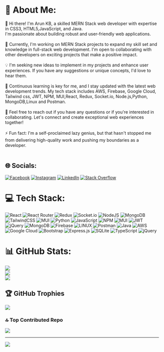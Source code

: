 # 💫 About Me:
👋 Hi there! I'm Arun KB, a skilled MERN Stack web developer with expertise in CSS3, HTML5,JavaScript, and Java. <br>I'm passionate about building robust and user-friendly web applications.<br><br>🚀 Currently, I'm working on MERN Stack projects to expand my skill set and knowledge in full-stack web development. I'm open to collaborating with other developers on exciting projects that make a positive impact.<br><br>💡 I'm seeking new ideas to implement in my projects and enhance user experiences. If you have any suggestions or unique concepts, I'd love to hear them.<br><br>🌱 Continuous learning is key for me, and I stay updated with the latest web development trends. My tech stack includes AWS, Firebase, Google Cloud, Tailwind css, JWT, NPM, MUI,React, Redux, Socket.io, Node.js,Python, MongoDB,Linux and Postman.<br><br>💬 Feel free to reach out if you have any questions or if you're interested in collaborating. Let's connect and create exceptional web experiences together!<br><br>⚡ Fun fact: I'm a self-proclaimed lazy genius, but that hasn't stopped me from delivering high-quality work and pushing my boundaries as a developer.<br><br>


## 🌐 Socials:
[![Facebook](https://img.shields.io/badge/Facebook-%231877F2.svg?logo=Facebook&logoColor=white)](https://facebook.com/arun.baburaj.35) [![Instagram](https://img.shields.io/badge/Instagram-%23E4405F.svg?logo=Instagram&logoColor=white)](https://instagram.com/_arun__kb) [![LinkedIn](https://img.shields.io/badge/LinkedIn-%230077B5.svg?logo=linkedin&logoColor=white)](https://linkedin.com/in/arun-kb-6417631b2) [![Stack Overflow](https://img.shields.io/badge/-Stackoverflow-FE7A16?logo=stack-overflow&logoColor=white)](https://stackoverflow.com/users/19722401/arun-kb?tab=profile) 

# 💻 Tech Stack:
![React](https://img.shields.io/badge/react-%2320232a.svg?style=for-the-badge&logo=react&logoColor=%2361DAFB) ![React Router](https://img.shields.io/badge/React_Router-CA4245?style=for-the-badge&logo=react-router&logoColor=white) ![Redux](https://img.shields.io/badge/redux-%23593d88.svg?style=for-the-badge&logo=redux&logoColor=white) ![Socket.io](https://img.shields.io/badge/Socket.io-black?style=for-the-badge&logo=socket.io&badgeColor=010101) ![NodeJS](https://img.shields.io/badge/node.js-6DA55F?style=for-the-badge&logo=node.js&logoColor=white) ![MongoDB](https://img.shields.io/badge/MongoDB-%234ea94b.svg?style=for-the-badge&logo=mongodb&logoColor=white) ![TailwindCSS](https://img.shields.io/badge/tailwindcss-%2338B2AC.svg?style=for-the-badge&logo=tailwind-css&logoColor=white) ![MUI](https://img.shields.io/badge/MUI-%230081CB.svg?style=for-the-badge&logo=material-ui&logoColor=white) ![Python](https://img.shields.io/badge/python-3670A0?style=for-the-badge&logo=python&logoColor=ffdd54) ![JavaScript](https://img.shields.io/badge/javascript-%23323330.svg?style=for-the-badge&logo=javascript&logoColor=%23F7DF1E) ![NPM](https://img.shields.io/badge/NPM-%23000000.svg?style=for-the-badge&logo=npm&logoColor=white) ![MUI](https://img.shields.io/badge/MUI-%230081CB.svg?style=for-the-badge&logo=material-ui&logoColor=white) ![JWT](https://img.shields.io/badge/JWT-black?style=for-the-badge&logo=JSON%20web%20tokens) ![jQuery](https://img.shields.io/badge/jquery-%230769AD.svg?style=for-the-badge&logo=jquery&logoColor=white) ![MongoDB](https://img.shields.io/badge/MongoDB-%234ea94b.svg?style=for-the-badge&logo=mongodb&logoColor=white)
![Firebase](https://img.shields.io/badge/firebase-%23039BE5.svg?style=for-the-badge&logo=firebase)
![LINUX](https://img.shields.io/badge/Linux-FCC624?style=for-the-badge&logo=linux&logoColor=black) ![Postman](https://img.shields.io/badge/Postman-FF6C37?style=for-the-badge&logo=postman&logoColor=white) ![Java](https://img.shields.io/badge/java-%23ED8B00.svg?style=for-the-badge&logo=java&logoColor=white) ![AWS](https://img.shields.io/badge/AWS-%23FF9900.svg?style=for-the-badge&logo=amazon-aws&logoColor=white) ![Google Cloud](https://img.shields.io/badge/Google%20Cloud-%234285F4.svg?style=for-the-badge&logo=google-cloud&logoColor=white) ![Bootstrap](https://img.shields.io/badge/bootstrap-%23563D7C.svg?style=for-the-badge&logo=bootstrap&logoColor=white) ![Express.js](https://img.shields.io/badge/express.js-%23404d59.svg?style=for-the-badge&logo=express&logoColor=%2361DAFB) ![SQLite](https://img.shields.io/badge/sqlite-%2307405e.svg?style=for-the-badge&logo=sqlite&logoColor=white) ![TypeScript](https://img.shields.io/badge/typescript-%23007ACC.svg?style=for-the-badge&logo=typescript&logoColor=white) ![jQuery](https://img.shields.io/badge/jquery-%230769AD.svg?style=for-the-badge&logo=jquery&logoColor=white)
# 📊 GitHub Stats:
![](https://github-readme-stats.vercel.app/api?username=Arun-kb0&theme=dark&hide_border=false&include_all_commits=true&count_private=false)<br/>
![](https://github-readme-streak-stats.herokuapp.com/?user=Arun-kb0&theme=dark&hide_border=false)<br/>
![](https://github-readme-stats.vercel.app/api/top-langs/?username=Arun-kb0&theme=dark&hide_border=false&include_all_commits=true&count_private=false&layout=compact)

## 🏆 GitHub Trophies
![](https://github-profile-trophy.vercel.app/?username=Arun-kb0&theme=discord&no-frame=true&no-bg=true&margin-w=4)

### 🔝 Top Contributed Repo
![](https://github-contributor-stats.vercel.app/api?username=Arun-kb0&limit=5&theme=dark&combine_all_yearly_contributions=true)

---
[![](https://visitcount.itsvg.in/api?id=Arun-kb0&icon=0&color=0)](https://visitcount.itsvg.in)

<!-- Proudly created with GPRM ( https://gprm.itsvg.in ) -->
